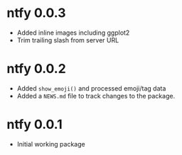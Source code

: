 # ntfy 0.0.3

* Added inline images including ggplot2
* Trim trailing slash from server URL

# ntfy 0.0.2

* Added `show_emoji()` and processed emoji/tag data
* Added a `NEWS.md` file to track changes to the package.

# ntfy 0.0.1

* Initial working package
